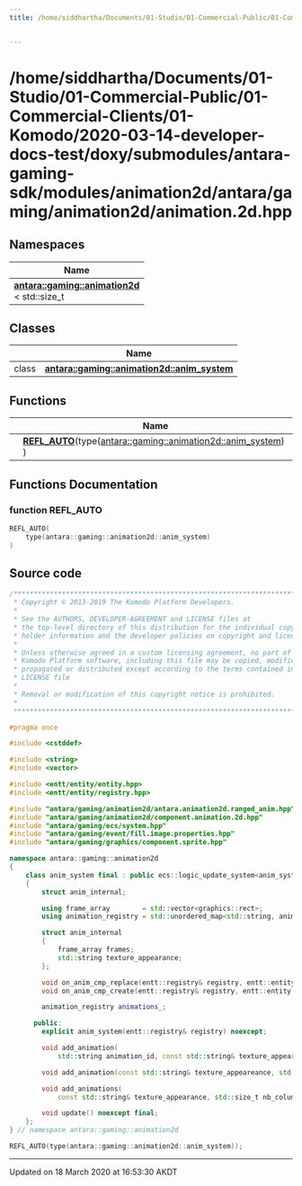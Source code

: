 ```yaml
---
title: /home/siddhartha/Documents/01-Studio/01-Commercial-Public/01-Commercial-Clients/01-Komodo/2020-03-14-developer-docs-test/doxy/submodules/antara-gaming-sdk/modules/animation2d/antara/gaming/animation2d/animation.2d.hpp


---
```


# /home/siddhartha/Documents/01-Studio/01-Commercial-Public/01-Commercial-Clients/01-Komodo/2020-03-14-developer-docs-test/doxy/submodules/antara-gaming-sdk/modules/animation2d/antara/gaming/animation2d/animation.2d.hpp







## Namespaces

| Name           |
| -------------- |
| **[antara::gaming::animation2d](Namespaces/namespaceantara_1_1gaming_1_1animation2d.md)** <br>< std::size_t  |

## Classes

|                | Name           |
| -------------- | -------------- |
| class | **[antara::gaming::animation2d::anim_system](Classes/classantara_1_1gaming_1_1animation2d_1_1anim__system.md)**  |


## Functions

|                | Name           |
| -------------- | -------------- |
|  | **[REFL_AUTO](Files/animation_82d_8hpp.md#function-refl_auto)**(type([antara::gaming::animation2d::anim_system](Classes/classantara_1_1gaming_1_1animation2d_1_1anim__system.md)) )  |







## Functions Documentation

### function REFL_AUTO

```cpp
REFL_AUTO(
    type(antara::gaming::animation2d::anim_system) 
)
```
































## Source code

```cpp
/******************************************************************************
 * Copyright © 2013-2019 The Komodo Platform Developers.                      *
 *                                                                            *
 * See the AUTHORS, DEVELOPER-AGREEMENT and LICENSE files at                  *
 * the top-level directory of this distribution for the individual copyright  *
 * holder information and the developer policies on copyright and licensing.  *
 *                                                                            *
 * Unless otherwise agreed in a custom licensing agreement, no part of the    *
 * Komodo Platform software, including this file may be copied, modified,     *
 * propagated or distributed except according to the terms contained in the   *
 * LICENSE file                                                               *
 *                                                                            *
 * Removal or modification of this copyright notice is prohibited.            *
 *                                                                            *
 ******************************************************************************/

#pragma once

#include <cstddef> 

#include <string> 
#include <vector> 

#include <entt/entity/entity.hpp>   
#include <entt/entity/registry.hpp> 

#include "antara/gaming/animation2d/antara.animation2d.ranged_anim.hpp" 
#include "antara/gaming/animation2d/component.animation.2d.hpp"         
#include "antara/gaming/ecs/system.hpp"                                 
#include "antara/gaming/event/fill.image.properties.hpp"                
#include "antara/gaming/graphics/component.sprite.hpp"                  

namespace antara::gaming::animation2d
{
    class anim_system final : public ecs::logic_update_system<anim_system>
    {
        struct anim_internal;

        using frame_array        = std::vector<graphics::rect>;
        using animation_registry = std::unordered_map<std::string, anim_internal>;

        struct anim_internal
        {
            frame_array frames;
            std::string texture_appearance;
        };

        void on_anim_cmp_replace(entt::registry& registry, entt::entity entity) noexcept;
        void on_anim_cmp_create(entt::registry& registry, entt::entity entity) noexcept;

        animation_registry animations_;

      public:
        explicit anim_system(entt::registry& registry) noexcept;

        void add_animation(
            std::string animation_id, const std::string& texture_appeareance, std::size_t nb_columns, std::size_t nb_lines, std::size_t nb_anims) noexcept;

        void add_animation(const std::string& texture_appeareance, std::size_t nb_columns, std::size_t nb_lines, const ranged_anim& ranged_animation) noexcept;

        void add_animations(
            const std::string& texture_appearance, std::size_t nb_columns, std::size_t nb_lines, const ranged_anim_array& ranged_animations) noexcept;

        void update() noexcept final;
    };
} // namespace antara::gaming::animation2d

REFL_AUTO(type(antara::gaming::animation2d::anim_system));
```


-------------------------------

Updated on 18 March 2020 at 16:53:30 AKDT
